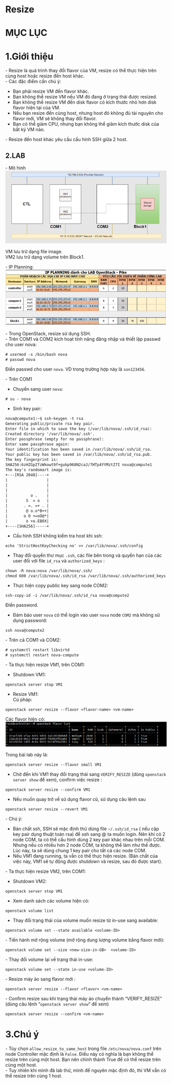 # Resize

# MỤC LỤC


# 1.Giới thiệu
\- Resize là quá trình thay đổi flavor của VM, resize có thể thực hiện trên cùng host hoặc resize đến host khác.  
\- Các đặc điểm cần chú ý:  
- Bạn phải resize VM đến flavor khác.
- Bạn không thể resize VM nếu VM đó đang ở trạng thái được  resized.
- Bạn không thể resize VM đến disk flavor có kích thước nhỏ hơn disk flavor hiện tại của VM.
- Nếu bạn resize đến cùng host, nhưng host đó không đủ tài nguyên cho flavor mới, VM sẽ không thay đổi flavor.
- Bạn có thể giảm CPU, nhưng bạn không thể giảm kích thước disk của bất kỳ VM nào.

\- Resize đến host khác yêu cầu cấu hình SSH giữa 2 host.  

## 2.LAB
\- Mô hình  
<img src="../images/resize-1.png" />

VM lưu trữ dạng file image.  
VM2 lưu trữ dạng volume trên Block1.  

\- IP Planning:  
<img src="../images/resize-2.png" />

\- Trong OpenStack, resize sử dụng SSH.  
\- Trên COM1 và COM2 kích hoạt tính năng đăng nhập và thiết lập passwd cho user nova:  
```
# usermod -s /bin/bash nova
# passwd nova
```

Điền passwd cho user `nova`. VD trong trường hợp này là `son123456`.  

\- Trên COM1  
- Chuyển sang user `nova`:  
```
# su - nova
```

- Sinh key pair:  
```
nova@compute1:~$ ssh-keygen -t rsa
Generating public/private rsa key pair.
Enter file in which to save the key (/var/lib/nova/.ssh/id_rsa): 
Created directory '/var/lib/nova/.ssh'.
Enter passphrase (empty for no passphrase): 
Enter same passphrase again: 
Your identification has been saved in /var/lib/nova/.ssh/id_rsa.
Your public key has been saved in /var/lib/nova/.ssh/id_rsa.pub.
The key fingerprint is:
SHA256:6zHZGpZfzWkowt9f+gukp968N2caJ/7HTp4YYMztZ7I nova@compute1
The key's randomart image is:
+---[RSA 2048]----+
|                 |
|                 |
|                 |
|          o .    |
|        S  = o   |
|       . =. =+ . |
|        @ o.o*B++|
|       o O +=oO@*|
|        o +o.EBOX|
+----[SHA256]-----+
```

- Cấu hình SSH không kiểm tra host khi ssh:  
```
echo 'StrictHostKeyChecking no' >> /var/lib/nova/.ssh/config
```

- Thay đổi quyền thư mục `.ssh`, các file bên trong và quyền hạn của các user đối với file `id_rsa` và `authorized_keys` :  
```
chown -R nova:nova /var/lib/nova/.ssh/
chmod 600 /var/lib/nova/.ssh/id_rsa /var/lib/nova/.ssh/authorized_keys
```

- Thực hiện copy public key sang node COM2:  
```
ssh-copy-id -i /var/lib/nova/.ssh/id_rsa nova@compute2
```

Điển password.  

- Đảm bảo user `nova` có thể login vào user `nova` node `COM2` mà không sử dụng password:  
```
ssh nova@compute2
```

\- Trên cả COM1 và COM2:  
```
# systemctl restart libvirtd
# systemctl restart nova-compute
```

\- Ta thực hiện resize VM1, trên COM1:  
- Shutdown VM1:  
```
openstack server stop VM1
```

- Resize VM1:  
Cú pháp:  
```
openstack server resize --flavor <flavor-name> <vm-name>
```

Các flavor hiện có:  
<img src="../images/resize-3.png" />

Trong bài lab này là:  
```
openstack server resize --flavor small VM1
```

- Chờ đến khi VM1 thay đổi trạng thái sang `VERIFY_RESIZE` (dùng `openstack server show` để xem), confirm việc resize :  
```
openstack server resize --confirm VM1
```

- Nếu muốn quay trở về sử dụng flavor cũ, sử dụng câu lệnh sau  
```
openstack server resize --revert VM1
```

\- Chú ý:  
- Bản chất ssh, SSH sẽ mặc định thử dùng file `~/.ssh/id_rsa` ( nếu cặp key pair dụng thuật toán rsa) để ssh sang <user>@<hostname> ta muốn login. Nên khi có 2 node COM, ta có thể cấu hình dùng 2 key pair khác nhau trên mỗi COM.
Nhưng nếu có nhiều hơn 2 node COM, ta không thể làm như thế được. Lúc này, ta sẽ dùng chung 1 key pair cho tất cả các node COM.
- Nếu VM1 đang running, ta vẫn có thể thực hiện resize. (Bản chất của việc này, VM1 sẽ tự động được shutdown và resize, sau đó được start).

\- Ta thực hiện resize VM2, trên COM1:  
- Shutdown VM2:  
```
openstack server stop VM1
```

- Xem danh sách các volume hiện có:  
```
openstack volume list
```

- Thay đổi trạng thái của volume muốn resize từ in-use sang available:  
```
openstack volume set --state available <volume-ID>
```

\- Tiến hành mở rộng volume (mở rộng dung lượng volume bằng flavor mới):  
```
openstack volume set --size <new-size-in-GB>  <volume-ID> 
```

\- Thay đổi volume lại về trạng thái in-use:  
```
openstack volume set --state in-use <volume-ID>
```

\- Resize máy ảo sang flavor mới :  
```
openstack server resize --flavor <flavor> <vm-name>
```

\- Confirm resize sau khi trạng thái máy ảo chuyển thành “VERIFY_RESIZE” (dùng câu lệnh “`openstack server show`” để xem)  
```
openstack server resize --confirm <vm-name>
```

# 3.Chú ý
\- Tùy chọn `allow_resize_to_same_host` trong file `/etc/nova/nova.conf` trên node Controller mặc định là `False`. Điều này có nghĩa là bạn không thể resize trên cùng một host. Bạn nên chỉnh thành True để có thể resize trên cùng một host.  
\- Tuy nhiên khi mình đã lab thử, mình để nguyên mặc định đó, thì VM vẫn có thể resize trên cùng 1 host.  













